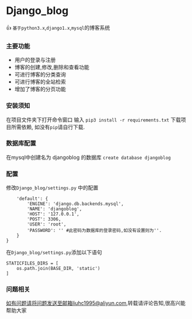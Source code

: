 # Django_blog
:+1: `基于python3.x`,`django1.x`,`mysql`的博客系统
### 主要功能
- 用户的登录与注册
- 博客的创建,修改,删除和查看功能
- 可进行博客的分类查询
- 可进行博客的全站检索
- 增加了博客的分页功能

### 安装须知
在项目文件夹下打开命令窗口
输入 `pip3 install -r requirements.txt` 下载项目所需依赖,
如没有`pip`请自行下载.

### 数据库配置
在mysql中创建名为 djangoblog 的数据库
`create database djangoblog`

### 配置
修改`Django_blog/settings.py` 中的配置
```DATABASES = {
    'default': {
        'ENGINE': 'django.db.backends.mysql',
        'NAME': 'djangoblog',
        'HOST': '127.0.0.1',
        'POST': 3306,
        'USER': 'root',
        'PASSWORD': '' #此密码为数据库的登录密码,如没有设置则为''.
    }
}
```

在`Django_blog/settings.py`添加以下语句
```
STATICFILES_DIRS = [
    os.path.join(BASE_DIR, 'static')
]
```


### 问题相关
如有问题请将问题发送至邮箱liuhc1995@aliyun.com,转载请评论告知,很高兴能帮助大家


